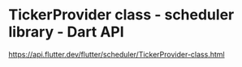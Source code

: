 # TickerProvider class - scheduler library - Dart API

<https://api.flutter.dev/flutter/scheduler/TickerProvider-class.html>
